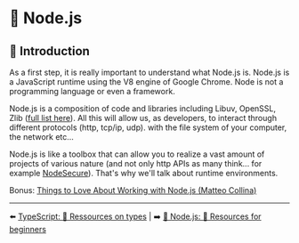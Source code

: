 # 🐢 Node.js 

## 🌝 Introduction

As a first step, it is really important to understand what Node.js is. Node.js is a JavaScript runtime using the V8 engine of Google Chrome. Node is not a programming language or even a framework.

Node.js is a composition of code and libraries including Libuv, OpenSSL, Zlib ([full list here](https://nodejs.org/en/docs/meta/topics/dependencies/)). All this will allow us, as developers, to interact through different protocols (http, tcp/ip, udp). with the file system of your computer, the network etc…

Node.js is like a toolbox that can allow you to realize a vast amount of projects of various nature (and not only http APIs as many think... for example [NodeSecure](https://github.com/NodeSecure)). That's why we'll talk about runtime environments.

Bonus: [Things to Love About Working with Node.js (Matteo Collina)](https://www.youtube.com/watch?v=xdLfCCq2R4I)

---

⬅️ [TypeScript: 🐲 Ressources on types](../4-typescript/3-resources.md) |
➡️ [🐢 Node.js: 🐥 Resources for beginners](./2-beginners-resources.md)

